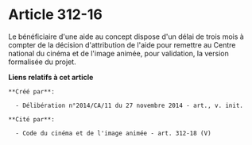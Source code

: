 # Article 312-16

Le bénéficiaire d'une aide au concept dispose d'un délai de trois mois à compter de la décision d'attribution de l'aide pour
remettre au Centre national du cinéma et de l'image animée, pour validation, la version formalisée du projet.

**Liens relatifs à cet article**

	**Créé par**:

	  - Délibération n°2014/CA/11 du 27 novembre 2014 - art., v. init.

	**Cité par**:

	  - Code du cinéma et de l'image animée - art. 312-18 (V)
